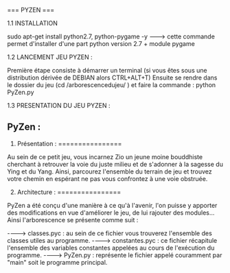 === PYZEN ===

1.1 INSTALLATION 

sudo apt-get install python2.7, python-pygame -y ---> cette commande permet d'installer d'une part python version 2.7 + module pygame 

1.2 LANCEMENT JEU PYZEN : 

Première étape consiste à démarrer un terminal (si vous êtes sous une distribution dérivée de DEBIAN alors CTRL+ALT+T)
Ensuite se rendre dans le dossier du jeu (cd /arborescencedujeu/ ) et faire la commande : python PyZen.py

1.3 PRESENTATION DU JEU PYZEN :


PyZen :
----

1. Présentation : 
================

Au sein de ce petit jeu, vous incarnez Zio un jeune moine bouddhiste cherchant à retrouver la voie du juste milieu et de s'adonner à la sagesse du Ying et du Yang. 
Ainsi, parcourez l'ensemble du terrain de jeu et trouvez votre chemin en espérant ne pas vous confrontez à une voie obstruée.

2. Architecture :
================

PyZen a été conçu d'une manière à ce qu'à l'avenir, l'on puisse y apporter des modifications en vue d'améliorer le jeu, de lui rajouter des modules... Ainsi l'arborescence se présente comme suit :

----> classes.pyc : au sein de ce fichier vous trouverez l'ensemble des classes utiles au programme.
----> constantes.pyc : ce fichier récapitule l'ensemble des variables constantes appelées au cours de l'exécution du programme.
----> PyZen.py : représente le fichier appelé couramment par "main" soit le programme principal.
